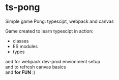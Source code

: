 # ts-pong
Simple game Pong: typescipt, webpack and canvas

Game created to learn typescipt in action:
- classes
- ES modules
- types

and for webpack dev-prod envionment setup  
and to refresh canvas basics  
and **for FUN** :)
